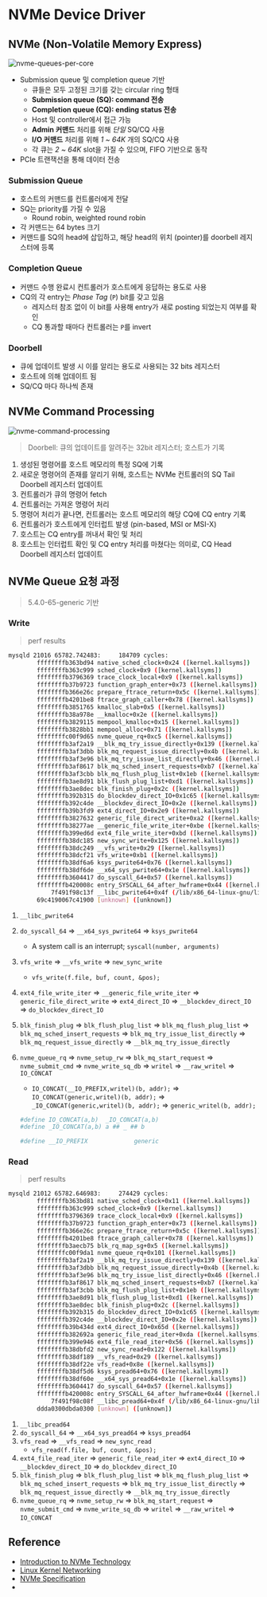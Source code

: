 # NVMe Device Driver

## NVMe (Non-Volatile Memory Express)

![nvme-queues-per-core](https://i0.wp.com/www.osr.com/wp-content/uploads/NVMe_Intro_Fig2.png)

- Submission queue 및 completion queue 기반
    - 큐들은 모두 고정된 크기를 갖는 circular ring 형태
    - **Submission queue (SQ): command 전송**
    - **Completion queue (CQ): ending status 전송**
    - Host 및 controller에서 접근 가능
    - **Admin 커맨드** 처리를 위해 *단일* SQ/CQ 사용
    - **I/O 커맨드** 처리를 위해 *1 ~ 64K* 개의 SQ/CQ 사용
    - 각 큐는 *2 ~ 64K* slot을 가질 수 있으며, FIFO 기반으로 동작
- PCIe 트랜잭션을 통해 데이터 전송

### Submission Queue

- 호스트의 커맨드를 컨트롤러에게 전달
- SQ는 priority를 가질 수 있음
    - Round robin, weighted round robin
- 각 커맨드는 64 bytes 크기
- 커맨드를 SQ의 head에 삽입하고, 해당 head의 위치 (pointer)를 doorbell 레지스터에 등록

### Completion Queue

- 커맨드 수행 완료시 컨트롤러가 호스트에게 응답하는 용도로 사용
- CQ의 각 entry는 *Phase Tag* (`P`) bit를 갖고 있음
    - 레지스터 참조 없이 이 bit를 사용해 entry가 새로 posting 되었는지 여부를 확인
    - CQ 통과할 때마다 컨트롤러는 `P`를 invert

### Doorbell

- 큐에 업데이트 발생 시 이를 알리는 용도로 사용되는 32 bits 레지스터
- 호스트에 의해 업데이트 됨
- SQ/CQ 마다 하나씩 존재

## NVMe Command Processing

![nvme-command-processing](https://i1.wp.com/www.osr.com/wp-content/uploads/NVMe_Intro_Fig1.png)

> Doorbell: 큐의 업데이트를 알려주는 32bit 레지스터; 호스트가 기록

1. 생성된 명령어를 호스트 메모리의 특정 SQ에 기록
2. 새로운 명령어의 존재를 알리기 위해, 호스트는 NVMe 컨트롤러의 SQ Tail Doorbell 레지스터 업데이트
3. 컨트롤러가 큐의 명령어 fetch
4. 컨트롤러는 가져온 명령어 처리
5. 명령어 처리가 끝나면, 컨트롤러는 호스트 메모리의 해당 CQ에 CQ entry 기록
6. 컨트롤러가 호스트에게 인터럽트 발생 (pin-based, MSI or MSI-X)
7. 호스트는 CQ entry를 꺼내서 확인 및 처리
8. 호스트는 인터럽트 확인 및 CQ entry 처리를 마쳤다는 의미로, CQ Head Doorbell 레지스터 업데이트

## NVMe Queue 요청 과정

> 5.4.0-65-generic 기반

### Write 

> perf results

```bash
mysqld 21016 65782.742483:     184709 cycles:
        ffffffffb363bd94 native_sched_clock+0x24 ([kernel.kallsyms])
        ffffffffb363c999 sched_clock+0x9 ([kernel.kallsyms])
        ffffffffb3796369 trace_clock_local+0x9 ([kernel.kallsyms])
        ffffffffb37b9723 function_graph_enter+0x73 ([kernel.kallsyms])
        ffffffffb366e26c prepare_ftrace_return+0x5c ([kernel.kallsyms])
        ffffffffb4201be8 ftrace_graph_caller+0x78 ([kernel.kallsyms])
        ffffffffb3851765 kmalloc_slab+0x5 ([kernel.kallsyms])
        ffffffffb38a978e __kmalloc+0x2e ([kernel.kallsyms])
        ffffffffb3829115 mempool_kmalloc+0x15 ([kernel.kallsyms])
        ffffffffb3828bb1 mempool_alloc+0x71 ([kernel.kallsyms])
        ffffffffc00f9d65 nvme_queue_rq+0xc5 ([kernel.kallsyms])
        ffffffffb3af2a19 __blk_mq_try_issue_directly+0x139 ([kernel.kallsyms])
        ffffffffb3af3dbb blk_mq_request_issue_directly+0x4b ([kernel.kallsyms])
        ffffffffb3af3e96 blk_mq_try_issue_list_directly+0x46 ([kernel.kallsyms])
        ffffffffb3af8617 blk_mq_sched_insert_requests+0xb7 ([kernel.kallsyms])
        ffffffffb3af3cbb blk_mq_flush_plug_list+0x1eb ([kernel.kallsyms])
        ffffffffb3ae8d91 blk_flush_plug_list+0xd1 ([kernel.kallsyms])
        ffffffffb3ae8dec blk_finish_plug+0x2c ([kernel.kallsyms])
        ffffffffb392b315 do_blockdev_direct_IO+0x1c65 ([kernel.kallsyms])
        ffffffffb392c4de __blockdev_direct_IO+0x2e ([kernel.kallsyms])
        ffffffffb39b3fd9 ext4_direct_IO+0x2e9 ([kernel.kallsyms])
        ffffffffb3827632 generic_file_direct_write+0xa2 ([kernel.kallsyms])
        ffffffffb38277ae __generic_file_write_iter+0xbe ([kernel.kallsyms])
        ffffffffb399ed6d ext4_file_write_iter+0xbd ([kernel.kallsyms])
        ffffffffb38dc185 new_sync_write+0x125 ([kernel.kallsyms])
        ffffffffb38dc249 __vfs_write+0x29 ([kernel.kallsyms])
        ffffffffb38dcf21 vfs_write+0xb1 ([kernel.kallsyms])
        ffffffffb38df6a6 ksys_pwrite64+0x76 ([kernel.kallsyms])
        ffffffffb38df6de __x64_sys_pwrite64+0x1e ([kernel.kallsyms])
        ffffffffb3604417 do_syscall_64+0x57 ([kernel.kallsyms])
        ffffffffb420008c entry_SYSCALL_64_after_hwframe+0x44 ([kernel.kallsyms])
            7f491f98c13f __libc_pwrite64+0x4f (/lib/x86_64-linux-gnu/libpthread-2.27.so)
        69c4190067c41900 [unknown] ([unknown])
```

1. `__libc_pwrite64`
2. `do_syscall_64` => `__x64_sys_pwrite64` => `ksys_pwrite64`
    - A system call is an interrupt; `syscall(number, arguments)`
3. `vfs_write` => `__vfs_write` => `new_sync_write`
    - `vfs_write(f.file, buf, count, &pos);`
4. `ext4_file_write_iter` => `__generic_file_write_iter` => `generic_file_direct_write` => `ext4_direct_IO` => `__blockdev_direct_IO` => `do_blockdev_direct_IO`
5. `blk_finish_plug` => `blk_flush_plug_list` => `blk_mq_flush_plug_list` => `blk_mq_sched_insert_requests` => `blk_mq_try_issue_list_directly` => `blk_mq_request_issue_directly` => `__blk_mq_try_issue_directly`
6. `nvme_queue_rq` => `nvme_setup_rw` => `blk_mq_start_request` => `nvme_submit_cmd` => `nvme_write_sq_db` => `writel` => `__raw_writel` => `IO_CONCAT`
    - `IO_CONCAT(__IO_PREFIX,writel)(b, addr);` => `IO_CONCAT(generic,writel)(b, addr);` => `_IO_CONCAT(generic,writel)(b, addr);` => `generic_writel(b, addr);`

    ```bash
    #define IO_CONCAT(a,b)  _IO_CONCAT(a,b)
    #define _IO_CONCAT(a,b) a ## _ ## b

    #define __IO_PREFIX             generic
    ```

### Read

> perf results

```bash
mysqld 21012 65782.646983:     274429 cycles:
        ffffffffb363bd81 native_sched_clock+0x11 ([kernel.kallsyms])
        ffffffffb363c999 sched_clock+0x9 ([kernel.kallsyms])
        ffffffffb3796369 trace_clock_local+0x9 ([kernel.kallsyms])
        ffffffffb37b9723 function_graph_enter+0x73 ([kernel.kallsyms])
        ffffffffb366e26c prepare_ftrace_return+0x5c ([kernel.kallsyms])
        ffffffffb4201be8 ftrace_graph_caller+0x78 ([kernel.kallsyms])
        ffffffffb3aecb75 blk_rq_map_sg+0x5 ([kernel.kallsyms])
        ffffffffc00f9da1 nvme_queue_rq+0x101 ([kernel.kallsyms])
        ffffffffb3af2a19 __blk_mq_try_issue_directly+0x139 ([kernel.kallsyms])
        ffffffffb3af3dbb blk_mq_request_issue_directly+0x4b ([kernel.kallsyms])
        ffffffffb3af3e96 blk_mq_try_issue_list_directly+0x46 ([kernel.kallsyms])
        ffffffffb3af8617 blk_mq_sched_insert_requests+0xb7 ([kernel.kallsyms])
        ffffffffb3af3cbb blk_mq_flush_plug_list+0x1eb ([kernel.kallsyms])
        ffffffffb3ae8d91 blk_flush_plug_list+0xd1 ([kernel.kallsyms])
        ffffffffb3ae8dec blk_finish_plug+0x2c ([kernel.kallsyms])
        ffffffffb392b315 do_blockdev_direct_IO+0x1c65 ([kernel.kallsyms])
        ffffffffb392c4de __blockdev_direct_IO+0x2e ([kernel.kallsyms])
        ffffffffb39b434d ext4_direct_IO+0x65d ([kernel.kallsyms])
        ffffffffb382692a generic_file_read_iter+0xda ([kernel.kallsyms])
        ffffffffb399e946 ext4_file_read_iter+0x56 ([kernel.kallsyms])
        ffffffffb38dbfd2 new_sync_read+0x122 ([kernel.kallsyms])
        ffffffffb38df189 __vfs_read+0x29 ([kernel.kallsyms])
        ffffffffb38df22e vfs_read+0x8e ([kernel.kallsyms])
        ffffffffb38df5d6 ksys_pread64+0x76 ([kernel.kallsyms])
        ffffffffb38df60e __x64_sys_pread64+0x1e ([kernel.kallsyms])
        ffffffffb3604417 do_syscall_64+0x57 ([kernel.kallsyms])
        ffffffffb420008c entry_SYSCALL_64_after_hwframe+0x44 ([kernel.kallsyms])
            7f491f98c08f __libc_pread64+0x4f (/lib/x86_64-linux-gnu/libpthread-2.27.so)
        ddda0300dbda0300 [unknown] ([unknown])
```

1. `__libc_pread64`
2. `do_syscall_64` => `__x64_sys_pread64` => `ksys_pread64`
3. `vfs_read` => `__vfs_read` => `new_sync_read`
    - `vfs_read(f.file, buf, count, &pos);`
4. `ext4_file_read_iter` => `generic_file_read_iter` => `ext4_direct_IO` => `__blockdev_direct_IO` => `do_blockdev_direct_IO`
5. `blk_finish_plug` => `blk_flush_plug_list` => `blk_mq_flush_plug_list` => `blk_mq_sched_insert_requests` => `blk_mq_try_issue_list_directly` => `blk_mq_request_issue_directly` => `__blk_mq_try_issue_directly`
6. `nvme_queue_rq` => `nvme_setup_rw` => `blk_mq_start_request` => `nvme_submit_cmd` => `nvme_write_sq_db` => `writel` => `__raw_writel` => `IO_CONCAT`

## Reference

- [Introduction to NVMe Technology](https://www.osr.com/nt-insider/2014-issue4/introduction-nvme-technology)
- [Linux Kernel Networking](https://docplayer.net/12120292-Linux-kernel-networking-raoul-rivas.html)
- [NVMe Specification](https://nvmexpress.org/)
- [](https://www.flashmemorysummit.com/English/Collaterals/Proceedings/2013/20130812_PreConfD_Marks.pdf)